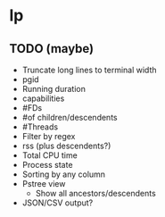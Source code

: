# lp

## TODO (maybe)

* Truncate long lines to terminal width
* pgid
* Running duration
* capabilities
* #FDs
* #of children/descendents
* #Threads
* Filter by regex
* rss (plus descendents?)
* Total CPU time
* Process state
* Sorting by any column
* Pstree view
  - Show all ancestors/descendents
* JSON/CSV output?
